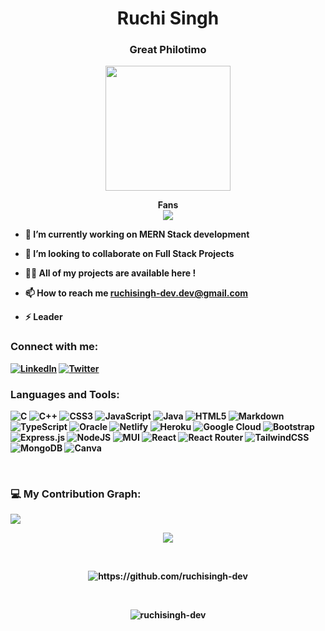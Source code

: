 
<h1 align="center">Ruchi Singh</h1>
<h3 align="center">Great Philotimo</h3>

<p align="center"> 
<img style="margin:auto;height:200px;" src="https://i.postimg.cc/5t8SjyfZ/aesthetic.gif" />

  
  <p align="center">
    <b>Fans<b/><br/>
  <img src="https://profile-counter.glitch.me/aboutme/count.svg" />
</p>
  

- 🌱 I’m currently working on **MERN Stack development**

- 👯 I’m looking to collaborate on **Full Stack Projects**

- 👨‍💻 All of my projects are available here !



- 📫 How to reach me **ruchisingh-dev.dev@gmail.com**

- ⚡ **Leader**

<h3 align="left">Connect with me:</h3>

[![LinkedIn](https://img.shields.io/badge/LinkedIn-%230077B5.svg?logo=linkedin&logoColor=white)](https://www.linkedin.com/in/ruchisingh-dev/) [![Twitter](https://img.shields.io/badge/Twitter-%231DA1F2.svg?logo=Twitter&logoColor=white)](https://twitter.com/ruchisingh-dev)

<h3 align="left">Languages and Tools:</h3>

![C](https://img.shields.io/badge/c-%2300599C.svg?style=for-the-badge&logo=c&logoColor=white) ![C++](https://img.shields.io/badge/c++-%2300599C.svg?style=for-the-badge&logo=c%2B%2B&logoColor=white) ![CSS3](https://img.shields.io/badge/css3-%231572B6.svg?style=for-the-badge&logo=css3&logoColor=white) ![JavaScript](https://img.shields.io/badge/javascript-%23323330.svg?style=for-the-badge&logo=javascript&logoColor=%23F7DF1E) ![Java](https://img.shields.io/badge/java-%23ED8B00.svg?style=for-the-badge&logo=java&logoColor=white) ![HTML5](https://img.shields.io/badge/html5-%23E34F26.svg?style=for-the-badge&logo=html5&logoColor=white) ![Markdown](https://img.shields.io/badge/markdown-%23000000.svg?style=for-the-badge&logo=markdown&logoColor=white) ![TypeScript](https://img.shields.io/badge/typescript-%23007ACC.svg?style=for-the-badge&logo=typescript&logoColor=white) ![Oracle](https://img.shields.io/badge/Oracle-F80000?style=for-the-badge&logo=oracle&logoColor=white) ![Netlify](https://img.shields.io/badge/netlify-%23000000.svg?style=for-the-badge&logo=netlify&logoColor=#00C7B7) ![Heroku](https://img.shields.io/badge/heroku-%23430098.svg?style=for-the-badge&logo=heroku&logoColor=white) ![Google Cloud](https://img.shields.io/badge/Google%20Cloud-%234285F4.svg?style=for-the-badge&logo=google-cloud&logoColor=white) ![Bootstrap](https://img.shields.io/badge/bootstrap-%23563D7C.svg?style=for-the-badge&logo=bootstrap&logoColor=white) ![Express.js](https://img.shields.io/badge/express.js-%23404d59.svg?style=for-the-badge&logo=express&logoColor=%2361DAFB) ![NodeJS](https://img.shields.io/badge/node.js-6DA55F?style=for-the-badge&logo=node.js&logoColor=white) ![MUI](https://img.shields.io/badge/MUI-%230081CB.svg?style=for-the-badge&logo=material-ui&logoColor=white) ![React](https://img.shields.io/badge/react-%2320232a.svg?style=for-the-badge&logo=react&logoColor=%2361DAFB) ![React Router](https://img.shields.io/badge/React_Router-CA4245?style=for-the-badge&logo=react-router&logoColor=white) ![TailwindCSS](https://img.shields.io/badge/tailwindcss-%2338B2AC.svg?style=for-the-badge&logo=tailwind-css&logoColor=white) ![MongoDB](https://img.shields.io/badge/MongoDB-%234ea94b.svg?style=for-the-badge&logo=mongodb&logoColor=white) ![Canva](https://img.shields.io/badge/Canva-%2300C4CC.svg?style=for-the-badge&logo=Canva&logoColor=white)

<br/>

 ### 💻 My Contribution Graph:
![](https://github-profile-summary-cards.vercel.app/api/cards/profile-details?username=ruchisingh-dev&theme=vue)
   <br/>
   
<p align="center" >
<a href="https://github.com/ruchisingh-dev/convoychat">
  <img align="center" src=https://github-readme-stats.vercel.app/api?username=ruchisingh-dev&show_icons=true&count_private=true&layout=compact&theme=dark&hide_border=true)](https://github.com/ruchisingh-dev/github-readme-stats>
</a>
 </p>

 
<br>
<p align="center">
 <img align="center" src="https://github-readme-streak-stats.herokuapp.com/?user=ruchisingh-dev&count_private=true&theme=dark" alt="https://github.com/ruchisingh-dev" />
</p>
<br/>
<p align="center">
<img align="center" src="https://github-readme-stats.vercel.app/api/top-langs?username=ruchisingh-dev&show_icons=true&theme=dark&count_private=true&hide_border=true&locale=en&layout=compact" alt="ruchisingh-dev" />
</p>


<!--[![@divine01's Holopin board](https://holopin.me/divine01)](https://holopin.io/@divine01)-->
